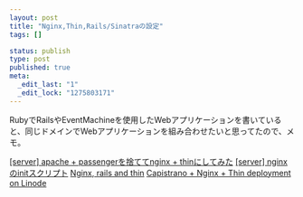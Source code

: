 ```yaml
--- 
layout: post
title: "Nginx,Thin,Rails/Sinatraの設定"
tags: []

status: publish
type: post
published: true
meta: 
  _edit_last: "1"
  _edit_lock: "1275803171"
---
```

RubyでRailsやEventMachineを使用したWebアプリケーションを書いていると、同じドメインでWebアプリケーションを組み合わせたいと思ってたので、メモ。

<a href="http://d.hatena.ne.jp/rudeboyjet/20100404/p1">[server] apache + passengerを捨ててnginx + thinにしてみた</a>
<a href="http://d.hatena.ne.jp/rudeboyjet/20100405/p1">[server] nginxのinitスクリプト</a>
<a href="http://articles.slicehost.com/2008/5/27/ubuntu-hardy-nginx-rails-and-thin">Nginx, rails and thin</a>
<a href="http://gautamrege.wordpress.com/2009/11/10/capistrano-nginx-thin-deployment-on-linode/">Capistrano + Nginx + Thin deployment on Linode</a>
